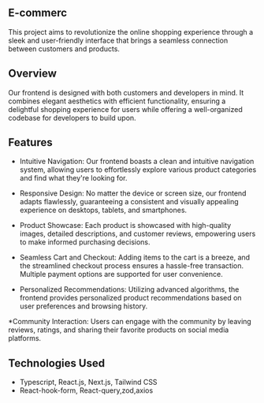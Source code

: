 ## E-commerc
 This project aims to revolutionize the online shopping experience through a sleek and user-friendly interface that brings a seamless connection between customers and products.
 ## Overview
 Our frontend is designed with both customers and developers in mind. It combines elegant aesthetics with efficient functionality, ensuring a delightful shopping experience for users while offering a well-organized codebase for developers to build upon.
 ## Features

 * Intuitive Navigation: Our frontend boasts a clean and intuitive navigation system, allowing users to effortlessly explore various product categories and find what they're looking for.

* Responsive Design: No matter the device or screen size, our frontend adapts flawlessly, guaranteeing a consistent and visually appealing experience on desktops, tablets, and smartphones.

* Product Showcase: Each product is showcased with high-quality images, detailed descriptions, and customer reviews, empowering users to make informed purchasing decisions.

* Seamless Cart and Checkout: Adding items to the cart is a breeze, and the streamlined checkout process ensures a hassle-free transaction. Multiple payment options are supported for user convenience.

* Personalized Recommendations: Utilizing advanced algorithms, the frontend provides personalized product recommendations based on user preferences and browsing history.

*Community Interaction: Users can engage with the community by leaving reviews, ratings, and sharing their favorite products on social media platforms.

## Technologies Used 
* Typescript, React.js, Next.js, Tailwind CSS
* React-hook-form, React-query,zod,axios